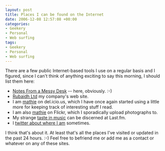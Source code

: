 ```yaml
---
layout: post
title: Places I can be found on the Internet
date: 2006-12-08 12:57:08 +00:00
categories:
- Geekery
- Personal
- Web surfing
tags:
- Geekery
- Personal
- Web surfing
---
```

There are a few public Internet-based tools I use on a regular basis and I figured, since I can't think of anything exciting to say this morning, I should list them here:

* [Notes From a Messy Desk](http://woss.name/) -- here, obviously. :-)
* [Rubaidh Ltd](http://www.rubaidh.com/) my company's web site.
* I am [mathie](http://del.icio.us/mathie) on del.icio.us, which I have once again started using a little more for keeping track of interesting stuff I read.
* I am also [mathie](http://www.flickr.com/photos/mathie/) on Flickr, which I sporadically upload photographs to.
* My strange [taste in music](http://www.last.fm/user/mathie_wossname/) can be discerned at Last.fm.
* I [twitter about where I am](http://twitter.com/mathie) sometimes.

I think that's about it.  At least that's all the places I've visited or updated in the past 24 hours. :-)  Feel free to befriend me or add me as a contact or whatever on any of these sites.
